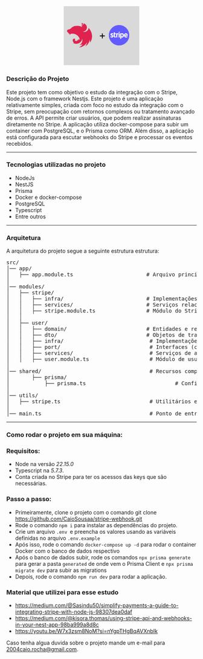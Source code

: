 <div style="text-align: center;">
  <img src="assets/nest+stripe.jpg" alt="capa" width="200" />
</div>

### Descrição do Projeto

Este projeto tem como objetivo o estudo da integração com o Stripe, Node.js com o framework Nestjs. Este projeto é uma aplicação relativamente simples, criada com foco no estudo da integração com o Stripe, sem preocupação com retornos complexos ou tratamento avançado de erros. A API permite criar usuários, que podem realizar assinaturas diretamente no Stripe. A aplicação utiliza docker-compose para subir um container com PostgreSQL, e o Prisma como ORM. Além disso, a aplicação está configurada para escutar webhooks do Stripe e processar os eventos recebidos.

---

### Tecnologias utilizadas no projeto

- NodeJs
- NestJS
- Prisma
- Docker e docker-compose
- PostgreSQL
- Typescript
- Entre outros

---

### Arquitetura

A arquitetura do projeto segue a seguinte estrutura estrutura:

<pre style="overflow-x: auto; max-width: 1000px; white-space: pre;">
src/
│── app/
│   ├── app.module.ts                       # Arquivo principal do NestJS, onde os módulos da aplicação são configurados
│
│── modules/
│   ├── stripe/
│   │   ├── infra/                          # Implementações concretas para Stripe (ex: repositórios, integração)
│   │   ├── services/                       # Serviços relacionados a pagamentos/assinaturas
│   │   ├── stripe.module.ts                # Módulo do Stripe, integrando serviços e providers
│   │
│   ├── user/
│   │   ├── domain/                         # Entidades e regras de negócio do usuário
│   │   ├── dto/                            # Objetos de transferência de dados (entrada/saída)
│   │   ├── infra/                           # Implementações concretas (ex: repositórios)
│   │   ├── port/                            # Interfaces (contratos) para a camada de usuário
│   │   ├── services/                        # Serviços de aplicação relacionados a usuário
│   │   ├── user.module.ts                   # Módulo de usuário
│
│── shared/                                  # Recursos compartilhados entre módulos
│       ├── prisma/
│           ├── prisma.ts                            # Configuração e instância do Prisma (ORM)
│
│── utils/
│   ├── stripe.ts                            # Utilitários e helpers para Stripe
│
│── main.ts                                  # Ponto de entrada da aplicação NestJS
</pre>

---

### Como rodar o projeto em sua máquina:

### Requisitos:

- Node na versão _22.15.0_
- Typescript na _5.7.3_.
- Conta criada no Stripe para ter os acessos das keys que são necessárias.

### Passo a passo:

- Primeiramente, clone o projeto com o comando git clone https://github.com/CaioSousaa/stripe-webhook.git
- Rode o comando `npm i` para instalar as dependências do projeto.
- Crie um arquivo `.env `e preencha os valores usando as variáveis definidas no arquivo `.env.example`
- Após isso, rode o comando `docker-compose up -d` para rodar o container Docker com o banco de dados respectivo
- Após o banco de dados subir, rode os comandos `npx prisma generate` para gerar a pasta `generated` de onde vem o Prisma Client e `npx prisma migrate dev` para subir as migrations
- Depois, rode o comando `npm run dev` para rodar a aplicação.

### Material que utilizei para esse estudo

- https://medium.com/@Sasindu50/simplify-payments-a-guide-to-integrating-stripe-with-node-js-98307dea0daf
- https://medium.com/@kisora.thomas/using-stripe-api-and-webhooks-in-your-nest-app-98ba999a8d8c
- https://youtu.be/W7x3zsm8NoM?si=nYgpTHgBqAVXnbIk

Caso tenha algua duvida sobre o projeto mande um e-mail para 2004caio.rocha@gmail.com.
